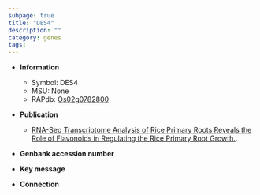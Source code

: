 ```yaml
---
subpage: true
title: "DES4"
description: ""
category: genes
tags: 
---
```


* **Information**  
    + Symbol: DES4  
    + MSU: None  
    + RAPdb: [Os02g0782800](http://rapdb.dna.affrc.go.jp/viewer/gbrowse_details/irgsp1?name=Os02g0782800)  

* **Publication**  
    + [RNA-Seq Transcriptome Analysis of Rice Primary Roots Reveals the Role of Flavonoids in Regulating the Rice Primary Root Growth.](Basel).

* **Genbank accession number**  

* **Key message**  

* **Connection**  




